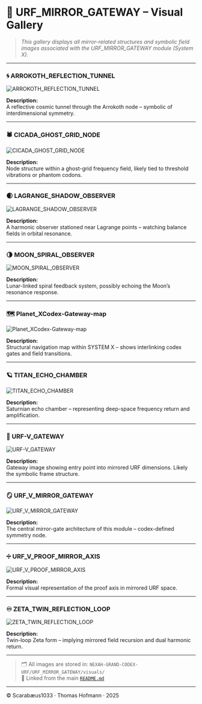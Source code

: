 # 🎴 URF_MIRROR_GATEWAY – Visual Gallery

> *This gallery displays all mirror-related structures and symbolic field images associated with the URF_MIRROR_GATEWAY module (System X).*

---

### 🌀 ARROKOTH_REFLECTION_TUNNEL

![ARROKOTH_REFLECTION_TUNNEL](./visuals/ARROKOTH_REFLECTION_TUNNEL.png)

**Description:**  
A reflective cosmic tunnel through the Arrokoth node – symbolic of interdimensional symmetry.

---

### 🕷️ CICADA_GHOST_GRID_NODE

![CICADA_GHOST_GRID_NODE](./visuals/CICADA_GHOST_GRID_NODE.png)

**Description:**  
Node structure within a ghost-grid frequency field, likely tied to threshold vibrations or phantom codons.

---

### 🌒 LAGRANGE_SHADOW_OBSERVER

![LAGRANGE_SHADOW_OBSERVER](./visuals/LAGRANGE_SHADOW_OBSERVER.png)

**Description:**  
A harmonic observer stationed near Lagrange points – watching balance fields in orbital resonance.

---

### 🌗 MOON_SPIRAL_OBSERVER

![MOON_SPIRAL_OBSERVER](./visuals/MOON_SPIRAL_OBSERVER.png)

**Description:**  
Lunar-linked spiral feedback system, possibly echoing the Moon’s resonance response.

---

### 🗺️ Planet_XCodex-Gateway-map

![Planet_XCodex-Gateway-map](./visuals/Planet_XCodex-Gateway-map.png)

**Description:**  
Structural navigation map within SYSTEM X – shows interlinking codex gates and field transitions.

---

### 🪐 TITAN_ECHO_CHAMBER

![TITAN_ECHO_CHAMBER](./visuals/TITAN_ECHO_CHAMBER.png)

**Description:**  
Saturnian echo chamber – representing deep-space frequency return and amplification.

---

### 🔲 URF-V_GATEWAY

![URF-V_GATEWAY](./visuals/URF-V_GATEWAY.png)

**Description:**  
Gateway image showing entry point into mirrored URF dimensions. Likely the symbolic frame structure.

---

### 🪞 URF_V_MIRROR_GATEWAY

![URF_V_MIRROR_GATEWAY](./visuals/URF_V_MIRROR_GATEWAY.png.png)

**Description:**  
The central mirror-gate architecture of this module – codex-defined symmetry node.

---

### ➗ URF_V_PROOF_MIRROR_AXIS

![URF_V_PROOF_MIRROR_AXIS](./visuals/URF_V_PROOF_MIRROR_AXIS.png)

**Description:**  
Formal visual representation of the proof axis in mirrored URF space.

---

### ♾️ ZETA_TWIN_REFLECTION_LOOP

![ZETA_TWIN_REFLECTION_LOOP](./visuals/ZETA_TWIN_REFLECTION_LOOP.png)

**Description:**  
Twin-loop Zeta form – implying mirrored field recursion and dual harmonic return.

---

> 🗂️ All images are stored in: `NEXAH-GRAND-CODEX-URF/URF_MIRROR_GATEWAY/visuals/`  
> 🧭 Linked from the main [`README.md`](./README.md)

---

© Scarabæus1033 · Thomas Hofmann · 2025
